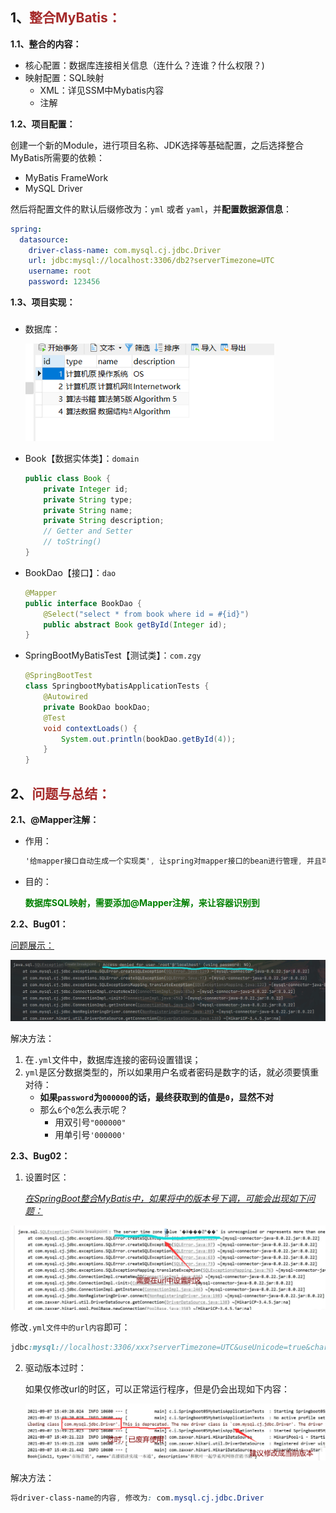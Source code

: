 ## 1、<span style="color:brown">整合MyBatis：</span>

**1.1、整合的内容：**

- 核心配置：数据库连接相关信息（连什么？连谁？什么权限？)
- 映射配置：SQL映射
  - XML：详见SSM中Mybatis内容
  - 注解

**1.2、项目配置：**

创建一个新的Module，进行项目名称、JDK选择等基础配置，之后选择整合MyBatis所需要的依赖：

- MyBatis FrameWork
- MySQL Driver

然后将配置文件的默认后缀修改为：`yml` 或者 `yaml`，并**配置数据源信息**：

```yaml
spring:
  datasource:
    driver-class-name: com.mysql.cj.jdbc.Driver
    url: jdbc:mysql://localhost:3306/db2?serverTimezone=UTC
    username: root
    password: 123456
```

**1.3、项目实现：**

### <!--此处实现SQL数据查询方式，参照MyBatis接口代理方式开发-->

- 数据库：

  <img src="https://raw.githubusercontent.com/root-bine/image/main/Typora-image/SpringBoot%E6%95%B4%E5%90%88MyBatis01.png" alt="image-20221009153050863" style="zoom: 80%;" />

- Book【数据实体类】：`domain`

  ```java
  public class Book {
      private Integer id;
      private String type;
      private String name;
      private String description;
      // Getter and Setter
      // toString()
  }
  ```
  
- BookDao【接口】：`dao`

  ```java
  @Mapper
  public interface BookDao {
      @Select("select * from book where id = #{id}")
      public abstract Book getById(Integer id);
  }
  ```

- SpringBootMyBatisTest【测试类】：`com.zgy`

  ```java
  @SpringBootTest
  class SpringbootMybatisApplicationTests {
      @Autowired
      private BookDao bookDao;
      @Test
      void contextLoads() {
          System.out.println(bookDao.getById(4));
      }
  }
  ```



## 2、<span style="color:brown">问题与总结：</span>

**2.1、@Mapper注解：**

- 作用：

  ```scss
  '给mapper接口自动生成一个实现类', 让spring对mapper接口的bean进行管理, 并且可以省略去写复杂的xml文件
  ```

- 目的：

  <span style="color:green">**数据库SQL映射，需要添加@Mapper注解，来让容器识别到**</span>

**2.2、Bug01：**

<u>问题展示：</u>

![image-20221009154510050](https://raw.githubusercontent.com/root-bine/image/main/Typora-image/SpringBoot%E6%95%B4%E5%90%88MyBatis02.png)

解决方法：

1. 在`.yml`文件中，数据库连接的密码设置错误；
2. `yml`是区分数据类型的，所以如果用户名或者密码是数字的话，就必须要慎重对待：
   - **如果`password`为`000000`的话，最终获取到的值是`0`，显然不对**
   - 那么`6`个`0`怎么表示呢？
     - 用双引号`"000000"`
     - 用单引号`'000000'`

**2.3、Bug02：**

1. 设置时区：

   *<u>在SpringBoot整合MyBatis中，如果将<parent></parent>中的版本号下调，可能会出现如下问题：</u>*

<img src="https://raw.githubusercontent.com/root-bine/image/main/Typora-image/SpringBoot%E6%95%B4%E5%90%88MyBatis03.png" alt="image-20221009160020679" style="zoom:80%;" />

修改`.yml文件中的url内容`即可：

```scss
jdbc:mysql://localhost:3306/xxx?serverTimezone=UTC&useUnicode=true&characterEncoding=utf-8
```

2. 驱动版本过时：

   如果仅修改url的时区，可以正常运行程序，但是仍会出现如下内容：

   ![image-20221009160640137](https://raw.githubusercontent.com/root-bine/image/main/Typora-image/SpringBoot%E6%95%B4%E5%90%88MyBatis04.png)

解决方法：

```scss
将driver-class-name的内容, 修改为: com.mysql.cj.jdbc.Driver
```

